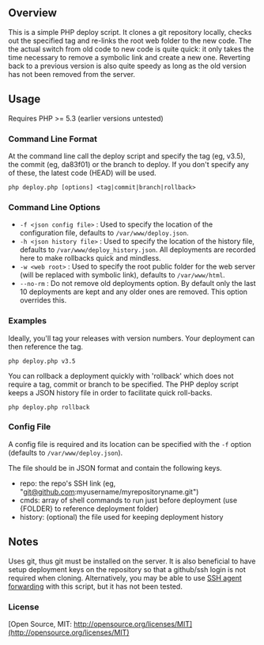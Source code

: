 ## Overview
This is a simple PHP deploy script. It clones a git repository locally, checks out the specified tag and re-links the root web folder to the new code. The the actual switch from old code to new code is quite quick: it only takes the time necessary to remove a symbolic link and create a new one. Reverting back to a previous version is also quite speedy as long as the old version has not been removed from the server.

## Usage
Requires PHP >= 5.3 (earlier versions untested)

### Command Line Format
At the command line call the deploy script and specify the tag (eg, v3.5), the commit (eg, da83f01) or the branch to deploy. If you don't specify any of these, the latest code (HEAD) will be used.

`php deploy.php [options] <tag|commit|branch|rollback>`

### Command Line Options
- `-f <json config file>` : Used to specify the location of the configuration file, defaults to `/var/www/deploy.json`.
- `-h <json history file>` : Used to specify the location of the history file, defaults to `/var/www/deploy_history.json`. All deployments are recorded here to make rollbacks  quick and mindless.
- `-w <web root>` : Used to specify the root public folder for the web server (will be replaced with symbolic link), defaults to `/var/www/html`.
- `--no-rm` : Do not remove old deployments option. By default only the last 10 deployments are kept and any older ones are removed. This option overrides this.

### Examples
Ideally, you'll tag your releases with version numbers. Your deployment can then reference the tag.

`php deploy.php v3.5`

You can rollback a deployment quickly with 'rollback' which does not require a tag, commit or branch to be specified. The PHP deploy script keeps a JSON history file in order to facilitate quick roll-backs.

`php deploy.php rollback`

### Config File
A config file is required and its location can be specified with the `-f` option (defaults to `/var/www/deploy.json`).

The file should be in JSON format and contain the following keys.
- repo: the repo's SSH link (eg, "git@github.com:myusername/myrepositoryname.git")
- cmds: array of shell commands to run just before deployment (use {FOLDER} to reference deployment folder)
- history: (optional) the file used for keeping deployment history

## Notes
Uses git, thus git must be installed on the server. It is also beneficial to have setup deployment keys on the repository so that a github/ssh login is not required when cloning. Alternatively, you may be able to use [SSH agent forwarding](https://help.github.com/articles/using-ssh-agent-forwarding) with this script, but it has not been tested.

### License

[Open Source, MIT: http://opensource.org/licenses/MIT](http://opensource.org/licenses/MIT)
